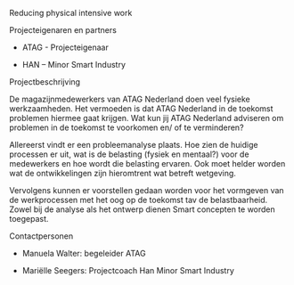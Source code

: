 Reducing physical intensive work

Projecteigenaren en partners

* ATAG - Projecteigenaar

* HAN – Minor Smart Industry

Projectbeschrijving

De magazijnmedewerkers van ATAG Nederland doen veel fysieke werkzaamheden. Het vermoeden is dat ATAG Nederland in de toekomst problemen hiermee gaat krijgen. Wat kun jij ATAG Nederland adviseren om problemen in de toekomst te voorkomen en/ of te verminderen?

Allereerst vindt er een probleemanalyse plaats. Hoe zien de huidige processen er uit, wat is de belasting (fysiek en mentaal?) voor de medewerkers en hoe wordt die belasting ervaren. Ook moet helder worden wat de ontwikkelingen zijn hieromtrent wat betreft wetgeving.

Vervolgens kunnen er voorstellen gedaan worden voor het vormgeven van de werkprocessen met het oog op de toekomst tav de belastbaarheid. Zowel bij de analyse als het ontwerp dienen Smart concepten te worden toegepast.

Contactpersonen

* Manuela Walter: begeleider ATAG

* Mariëlle Seegers: Projectcoach Han Minor Smart Industry
